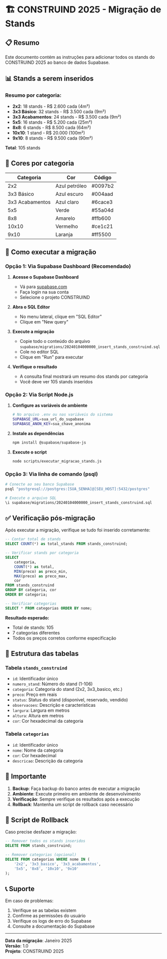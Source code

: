 # 🏗️ CONSTRUIND 2025 - Migração de Stands

## 📋 Resumo

Este documento contém as instruções para adicionar todos os stands do CONSTRUIND 2025 ao banco de dados Supabase.

## 📊 Stands a serem inseridos

### Resumo por categoria:
- **2x2**: 18 stands - R$ 2.600 cada (4m²)
- **3x3 Básico**: 32 stands - R$ 3.500 cada (9m²)
- **3x3 Acabamentos**: 24 stands - R$ 3.500 cada (9m²)
- **5x5**: 16 stands - R$ 5.200 cada (25m²)
- **8x8**: 6 stands - R$ 8.500 cada (64m²)
- **10x10**: 1 stand - R$ 20.000 (100m²)
- **9x10**: 8 stands - R$ 9.500 cada (90m²)

**Total**: 105 stands

## 🎨 Cores por categoria

| Categoria | Cor | Código |
|-----------|-----|--------|
| 2x2 | Azul petróleo | #0097b2 |
| 3x3 Básico | Azul escuro | #004aad |
| 3x3 Acabamentos | Azul claro | #6cace3 |
| 5x5 | Verde | #55a04d |
| 8x8 | Amarelo | #ffb600 |
| 10x10 | Vermelho | #ce1c21 |
| 9x10 | Laranja | #ff5500 |

## 🚀 Como executar a migração

### Opção 1: Via Supabase Dashboard (Recomendado)

1. **Acesse o Supabase Dashboard**
   - Vá para [supabase.com](https://supabase.com)
   - Faça login na sua conta
   - Selecione o projeto CONSTRUIND

2. **Abra o SQL Editor**
   - No menu lateral, clique em "SQL Editor"
   - Clique em "New query"

3. **Execute a migração**
   - Copie todo o conteúdo do arquivo `supabase/migrations/20240104000000_insert_stands_construind.sql`
   - Cole no editor SQL
   - Clique em "Run" para executar

4. **Verifique o resultado**
   - A consulta final mostrará um resumo dos stands por categoria
   - Você deve ver 105 stands inseridos

### Opção 2: Via Script Node.js

1. **Configure as variáveis de ambiente**
   ```bash
   # No arquivo .env ou nas variáveis do sistema
   SUPABASE_URL=sua_url_do_supabase
   SUPABASE_ANON_KEY=sua_chave_anonima
   ```

2. **Instale as dependências**
   ```bash
   npm install @supabase/supabase-js
   ```

3. **Execute o script**
   ```bash
   node scripts/executar_migracao_stands.js
   ```

### Opção 3: Via linha de comando (psql)

```bash
# Conecte ao seu banco Supabase
psql "postgresql://postgres:[SUA_SENHA]@[SEU_HOST]:5432/postgres"

# Execute o arquivo SQL
\i supabase/migrations/20240104000000_insert_stands_construind.sql
```

## ✅ Verificação pós-migração

Após executar a migração, verifique se tudo foi inserido corretamente:

```sql
-- Contar total de stands
SELECT COUNT(*) as total_stands FROM stands_construind;

-- Verificar stands por categoria
SELECT 
    categoria,
    COUNT(*) as total,
    MIN(preco) as preco_min,
    MAX(preco) as preco_max,
    cor
FROM stands_construind 
GROUP BY categoria, cor
ORDER BY categoria;

-- Verificar categorias
SELECT * FROM categorias ORDER BY nome;
```

**Resultado esperado:**
- Total de stands: 105
- 7 categorias diferentes
- Todos os preços corretos conforme especificação

## 🔧 Estrutura das tabelas

### Tabela `stands_construind`
- `id`: Identificador único
- `numero_stand`: Número do stand (1-106)
- `categoria`: Categoria do stand (2x2, 3x3_basico, etc.)
- `preco`: Preço em reais
- `status`: Status do stand (disponivel, reservado, vendido)
- `observacoes`: Descrição e características
- `largura`: Largura em metros
- `altura`: Altura em metros
- `cor`: Cor hexadecimal da categoria

### Tabela `categorias`
- `id`: Identificador único
- `nome`: Nome da categoria
- `cor`: Cor hexadecimal
- `descricao`: Descrição da categoria

## 🚨 Importante

1. **Backup**: Faça backup do banco antes de executar a migração
2. **Ambiente**: Execute primeiro em ambiente de desenvolvimento
3. **Verificação**: Sempre verifique os resultados após a execução
4. **Rollback**: Mantenha um script de rollback caso necessário

## 📝 Script de Rollback

Caso precise desfazer a migração:

```sql
-- Remover todos os stands inseridos
DELETE FROM stands_construind;

-- Remover categorias (opcional)
DELETE FROM categorias WHERE nome IN (
    '2x2', '3x3_basico', '3x3_acabamentos', 
    '5x5', '8x8', '10x10', '9x10'
);
```

## 📞 Suporte

Em caso de problemas:
1. Verifique se as tabelas existem
2. Confirme as permissões do usuário
3. Verifique os logs de erro do Supabase
4. Consulte a documentação do Supabase

---

**Data da migração**: Janeiro 2025  
**Versão**: 1.0  
**Projeto**: CONSTRUIND 2025